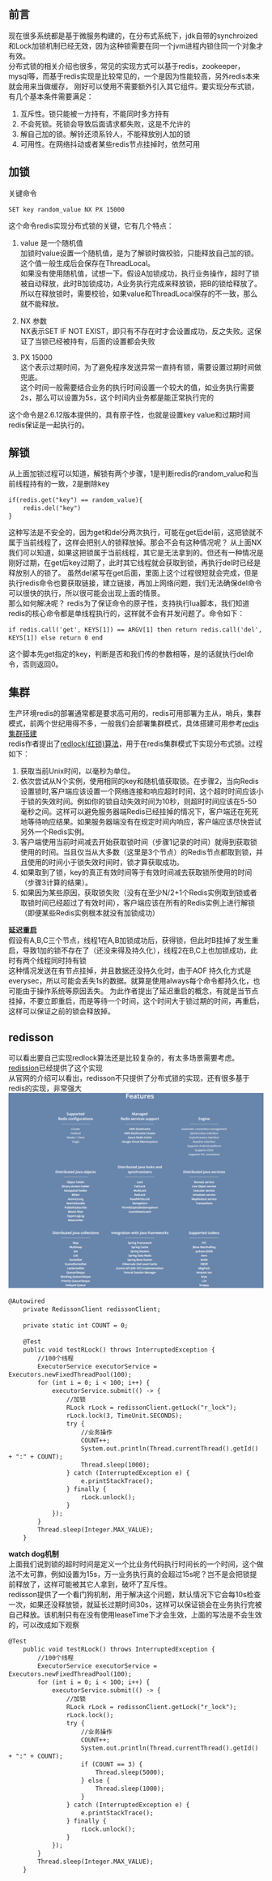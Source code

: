 ## 前言  
现在很多系统都是基于微服务构建的，在分布式系统下，jdk自带的synchroized和Lock加锁机制已经无效，因为这种锁需要在同一个jvm进程内锁住同一个对象才有效。  
分布式锁的相关介绍也很多，常见的实现方式可以基于redis，zookeeper，mysql等，而基于redis实现是比较常见的，一个是因为性能较高，另外redis本来就会用来当做缓存，
刚好可以使用不需要额外引入其它组件。要实现分布式锁，有几个基本条件需要满足：
1. 互斥性。锁只能被一方持有，不能同时多方持有  
2. 不会死锁。死锁会导致后面请求都失败，这是不允许的  
3. 解自己加的锁。解铃还须系铃人，不能释放别人加的锁  
4. 可用性。在网络抖动或者某些redis节点挂掉时，依然可用  

## 加锁   
关键命令     
```
SET key random_value NX PX 15000
```
这个命令redis实现分布式锁的关键，它有几个特点：
1. value 是一个随机值  
加锁时value设置一个随机值，是为了解锁时做校验，只能释放自己加的锁。这个值一般生成后会保存在ThreadLocal。  
如果没有使用随机值，试想一下。假设A加锁成功，执行业务操作，超时了锁被自动释放，此时B加锁成功，A业务执行完成来释放锁，把B的锁给释放了。  
所以在释放锁时，需要校验，如果value和ThreadLocal保存的不一致，那么就不能释放。  

2. NX 参数  
NX表示SET IF NOT EXIST，即只有不存在时才会设置成功，反之失败。这保证了当锁已经被持有，后面的设置都会失败   

3. PX 15000  
这个表示过期时间，为了避免程序发送异常一直持有锁，需要设置过期时间做兜底。  
这个时间一般需要结合业务的执行时间设置一个较大的值，如业务执行需要2s，那么可以设置为5s，这个时间内业务都是能正常执行完的  

这个命令是2.6.12版本提供的，具有原子性，也就是设置key value和过期时间redis保证是一起执行的。   

## 解锁   
从上面加锁过程可以知道，解锁有两个步骤，1是判断redis的random_value和当前线程持有的一致，2是删除key  
```
if(redis.get("key") == random_value){
    redis.del("key")
}
```
这种写法是不安全的，因为get和del分两次执行，可能在get后del前，这把锁就不属于当前线程了，这样会把别人的锁释放掉。那会不会有这种情况呢？
从上面NX我们可以知道，如果这把锁属于当前线程，其它是无法拿到的。但还有一种情况是刚好过期，在get后key过期了，此时其它线程就会获取到锁，再执行del时已经是释放别人的锁了。
虽然del紧写在get后面，里面上这个过程很短就会完成，但是执行redis命令也要获取链接，建立链接，再加上网络问题，我们无法确保del命令可以很快的执行，所以很可能会出现上面的情景。  
那么如何解决呢？ redis为了保证命令的原子性，支持执行lua脚本，我们知道redis的核心命令都是单线程执行的，这样就不会有并发问题了。命令如下：
```
if redis.call('get', KEYS[1]) == ARGV[1] then return redis.call('del', KEYS[1]) else return 0 end
```
这个脚本先get指定的key，判断是否和我们传的参数相等，是的话就执行del命令，否则返回0。

## 集群   
生产环境redis的部署通常都是要求高可用的，redis可用部署为主从，哨兵，集群模式，前两个世纪用得不多，一般我们会部署集群模式，具体搭建可用参考[redis集群搭建](https://github.com/jmilktea/jmilktea/blob/master/redis/redis%E5%8D%95%E6%9C%BA%E5%92%8C%E9%9B%86%E7%BE%A4%E6%90%AD%E5%BB%BA.md)   
redis作者提出了[redlock(红锁)算法](http://redis.cn/topics/distlock.html)，用于在redis集群模式下实现分布式锁。过程如下：  
1. 获取当前Unix时间，以毫秒为单位。
2. 依次尝试从N个实例，使用相同的key和随机值获取锁。在步骤2，当向Redis设置锁时,客户端应该设置一个网络连接和响应超时时间，这个超时时间应该小于锁的失效时间。例如你的锁自动失效时间为10秒，则超时时间应该在5-50毫秒之间。这样可以避免服务器端Redis已经挂掉的情况下，客户端还在死死地等待响应结果。如果服务器端没有在规定时间内响应，客户端应该尽快尝试另外一个Redis实例。
3. 客户端使用当前时间减去开始获取锁时间（步骤1记录的时间）就得到获取锁使用的时间。当且仅当从大多数（这里是3个节点）的Redis节点都取到锁，并且使用的时间小于锁失效时间时，锁才算获取成功。
4. 如果取到了锁，key的真正有效时间等于有效时间减去获取锁所使用的时间（步骤3计算的结果）。
5. 如果因为某些原因，获取锁失败（没有在至少N/2+1个Redis实例取到锁或者取锁时间已经超过了有效时间），客户端应该在所有的Redis实例上进行解锁（即便某些Redis实例根本就没有加锁成功）  

**延迟重启**       
假设有A,B,C三个节点，线程1在A,B加锁成功后，获得锁，但此时B挂掉了发生重启，导致1加的锁不存在了（还没来得及持久化），线程2在B,C上也加锁成功，此时有两个线程同时持有锁   
这种情况发送在有节点挂掉，并且数据还没持久化时，由于AOF 持久化方式是everysec，所以可能会丢失1s的数据。就算是使用always每个命令都持久化，也可能由于操作系统等原因丢失。
为此作者提出了延迟重启的概念，有就是当节点挂掉，不要立即重启，而是等待一个时间，这个时间大于锁过期的时间，再重启，这样可以保证之前的锁会释放掉。  

## redisson  
可以看出要自己实现redlock算法还是比较复杂的，有太多场景需要考虑。[redission](https://github.com/redisson/redisson)已经提供了这个实现   
从官网的介绍可以看出，redisson不只提供了分布式锁的实现，还有很多基于redis的实现，非常强大  
![image](https://github.com/jmilktea/jmilktea/blob/master/redis/images/redission-1.png)   
```
@Autowired
	private RedissonClient redissonClient;

	private static int COUNT = 0;

	@Test
	public void testRLock() throws InterruptedException {
		//100个线程
		ExecutorService executorService = Executors.newFixedThreadPool(100);
		for (int i = 0; i < 100; i++) {
			executorService.submit(() -> {
				//加锁
				RLock rLock = redissonClient.getLock("r_lock");
				rLock.lock(3, TimeUnit.SECONDS);
				try {
					//业务操作
					COUNT++;
					System.out.println(Thread.currentThread().getId() + ":" + COUNT);
					Thread.sleep(1000);
				} catch (InterruptedException e) {
					e.printStackTrace();
				} finally {
					rLock.unlock();
				}
			});
		}
		Thread.sleep(Integer.MAX_VALUE);
	}
```

**watch dog机制**  
上面我们说到锁的超时时间是定义一个比业务代码执行时间长的一个时间，这个做法不太可靠，例如设置为15s，万一业务执行真的会超过15s呢？岂不是会把锁提前释放了，这样可能被其它人拿到，破坏了互斥性。  
redisson提供了一个看门狗机制，用于解决这个问题，默认情况下它会每10s检查一次，如果还没释放锁，就延长过期时间30s，这样可以保证锁会在业务执行完被自己释放。该机制只有在没有使用leaseTime下才会生效，上面的写法是不会生效的，可以改成如下观察  
```
@Test
	public void testRLock() throws InterruptedException {
		//100个线程
		ExecutorService executorService = Executors.newFixedThreadPool(100);
		for (int i = 0; i < 100; i++) {
			executorService.submit(() -> {
				//加锁
				RLock rLock = redissonClient.getLock("r_lock");
				rLock.lock();
				try {
					//业务操作
					COUNT++;
					System.out.println(Thread.currentThread().getId() + ":" + COUNT);
					if (COUNT == 3) {
						Thread.sleep(5000);
					} else {
						Thread.sleep(1000);
					}
				} catch (InterruptedException e) {
					e.printStackTrace();
				} finally {
					rLock.unlock();
				}
			});
		}
		Thread.sleep(Integer.MAX_VALUE);
	}
```

